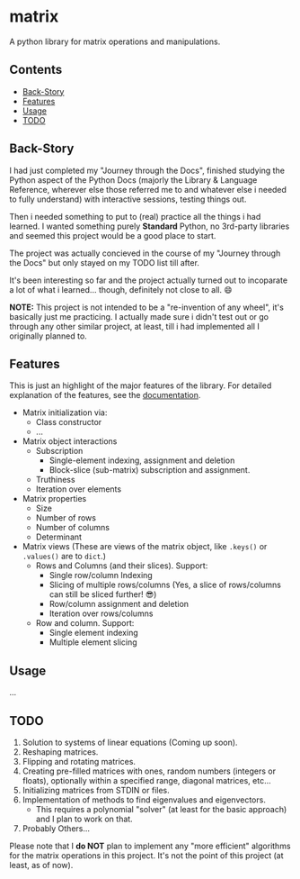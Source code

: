 # matrix

A python library for matrix operations and manipulations.

## Contents

* [Back-Story](#back-story)
* [Features](#features)
* [Usage](#usage)
* [TODO](#todo)

## Back-Story

I had just completed my "Journey through the Docs", finished studying the Python aspect of the Python Docs (majorly the Library & Language Reference, wherever else those referred me to and whatever else i needed to fully understand) with interactive sessions, testing things out.

Then i needed something to put to (real) practice all the things i had learned.
I wanted something purely **Standard** Python, no 3rd-party libraries and seemed this project would be a good place to start.

The project was actually concieved in the course of my "Journey through the Docs" but only stayed on my TODO list till after.

It's been interesting so far and the project actually turned out to incoparate a lot of what i learned... though, definitely not close to all. :smile:

**NOTE:** This project is not intended to be a "re-invention of any wheel", it's basically just me practicing.
I actually made sure i didn't test out or go through any other similar project, at least, till i had implemented all I originally planned to.

## Features

This is just an highlight of the major features of the library. For detailed explanation of the features, see the [documentation](docs/index.md).

* Matrix initialization via:
  * Class constructor
  * ...
* Matrix object interactions
  * Subscription
    * Single-element indexing, assignment and deletion
    * Block-slice (sub-matrix) subscription and assignment.
  * Truthiness
  * Iteration over elements
* Matrix properties
  * Size
  * Number of rows
  * Number of columns
  * Determinant
* Matrix views (These are views of the matrix object, like `.keys()` or `.values()` are to `dict`.)
  * Rows and Columns (and their slices). Support:
    * Single row/column Indexing
    * Slicing of multiple rows/columns (Yes, a slice of rows/columns can still be sliced further! :sunglasses:)
    * Row/column assignment and deletion
    * Iteration over rows/columns
  * Row and column. Support:
    * Single element indexing
    * Multiple element slicing

## Usage

...

## TODO

1. Solution to systems of linear equations (Coming up soon).
2. Reshaping matrices.
3. Flipping and rotating matrices.
4. Creating pre-filled matrices with ones, random numbers (integers or floats), optionally within a specified range, diagonal matrices, etc...
5. Initializing matrices from STDIN or files.
6. Implementation of methods to find eigenvalues and eigenvectors.
   * This requires a polynomial "solver" (at least for the basic approach) and I plan to work on that.
7. Probably Others...

Please note that I **do NOT** plan to implement any "more efficient" algorithms for the matrix operations in this project. It's not the point of this project (at least, as of now).